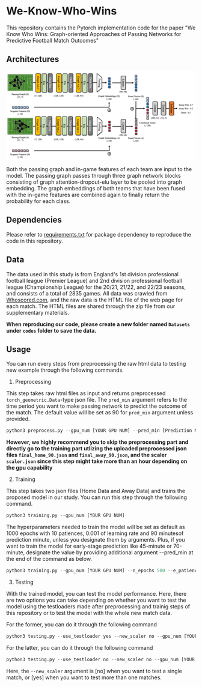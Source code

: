 # We-Know-Who-Wins

This repository contains the Pytorch implementation code for the paper "We Know Who Wins: Graph-oriented Approaches of Passing Networks for Predictive Football Match Outcomes"

## Architectures

![Model_Structure](codes/architecture.png)

Both the passing graph and in-game features of each team are input to the model. The passing graph passes through three graph network blocks consisting of graph attention-dropout-elu layer to be pooled into graph embedding. The graph embeddings of both teams that have been fused with the in-game features are combined again to finally return the probability for each class.

## Dependencies

Please refer to [requirements.txt](requirements.txt) for package dependency to reproduce the code in this repository.

## Data

The data used in this study is from England's 1st division professional football league (Premier League) and 2nd division professional football league (Championship League) for the 20/21, 21/22, and 22/23 seasons, and consists of a total of 2835 games. All data was crawled from [Whoscored.com](https://1xbet.whoscored.com/), and the raw data is the HTML file of the web page for each match. The HTML files are shared through the zip file from our supplementary materials.

**When reproducing our code, please create a new folder named `Datasets` under `codes` folder to save the data.**

## Usage

You can run every steps from preprocessing the raw html data to testing new example through the following commands.

1. Preprocessing

This step takes raw html files as input and returns preprocessed `torch_geometric.Data`-type json file. The `pred_min` argument refers to the time period you want to make passing network to predict the outcome of the match. The default value will be set as 90 for `pred_min` argument unless provided.

```python
python3 preprocess.py --gpu_num [YOUR GPU NUM] --pred_min [Prediction Minute]
```

**However, we highly recommend you to skip the preprocessing part and directly go to the training part utlizing the uploaded preprocessed json files `final_home_90.json` and `final_away_90.json`, and the scaler `scaler.json` since this step might take more than an hour depending on the gpu capability**

2. Training

This step takes two json files (Home Data and Away Data) and trains the proposed model in our study. You can run this step through the following command.

```python
python3 training.py --gpu_num [YOUR GPU NUM]
```

The hyperparameters needed to train the model will be set as default as 1000 epochs with 10 patiences, 0.001 of learning rate and 90 minutesof prediction minute, unless you designate them by arguments. Plus, if you want to train the model for early-stage prediction like 45-minute or 70-minute, designate the value by providing additional argument --pred_min at the end of the command as below.

```python
python3 training.py --gpu_num [YOUR GPU NUM] --n_epochs 500 --e_patience 100 --lr 0.01 --pred_min 45
```

3. Testing

With the trained model, you can test the model performance. Here, there are two options you can take depending on whether you want to test the model using the testloaders made after preprocessing and trainig steps of this repository or to test the model with the whole new match data.

For the former, you can do it through the following command


```python
python3 testing.py --use_testloader yes --new_scaler no --gpu_num [YOUR GPU NUM]
```

For the latter, you can do it through the following command


```python
python3 testing.py --use_testloader no --new_scaler no --gpu_num [YOUR GPU NUM]
```


Here, the `--new_scaler` argument is [no] when you want to test a single match, or [yes] when you want to test more than one matches.
